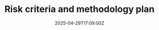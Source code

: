 ---
title: Risk criteria and methodology plan
linkTitle: Risk criteria and methodology plan
date: '2025-04-29T17:09:00Z'
weight: 1
description: Green Orbit Digital's risk management plan outlines a comprehensive process
  for identifying, assessing, treating, and monitoring risks, including categories
  like strategic, operational, and financial risks. Key strategies involve avoiding,
  reducing, transferring, or accepting risks, with defined roles for governance and
  responsibility, and regular reviews to ensure effectiveness.
draft: false
ref: risk-criteria-and-methodology-plan
---